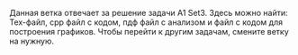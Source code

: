 Данная ветка отвечает за решение задачи A1 Set3. Здесь можно найти:
Тех-файл, cpp файл с кодом, пдф файл с анализом и файл с кодом для построения графиков.
Чтобы перейти к другим задачам, смените ветку на нужную.
